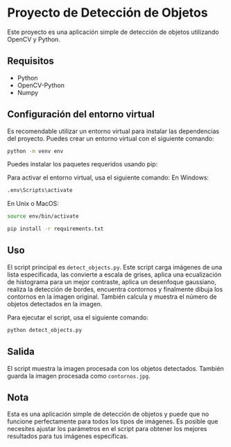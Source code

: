# Proyecto de Detección de Objetos

Este proyecto es una aplicación simple de detección de objetos utilizando OpenCV y Python.

## Requisitos

- Python
- OpenCV-Python
- Numpy

## Configuración del entorno virtual

Es recomendable utilizar un entorno virtual para instalar las dependencias del proyecto. Puedes crear un entorno virtual con el siguiente comando:

```bash
python -m venv env
```

Puedes instalar los paquetes requeridos usando pip:

Para activar el entorno virtual, usa el siguiente comando:
En Windows:
```bash
.env\Scripts\activate
```

En Unix o MacOS:

```bash
source env/bin/activate
```

```bash
pip install -r requirements.txt
```

## Uso

El script principal es `detect_objects.py`. Este script carga imágenes de una lista especificada, las convierte a escala de grises, aplica una ecualización de histograma para un mejor contraste, aplica un desenfoque gaussiano, realiza la detección de bordes, encuentra contornos y finalmente dibuja los contornos en la imagen original. También calcula y muestra el número de objetos detectados en la imagen.

Para ejecutar el script, usa el siguiente comando:

```bash
python detect_objects.py
```

## Salida

El script muestra la imagen procesada con los objetos detectados. También guarda la imagen procesada como `contornos.jpg`.

## Nota

Esta es una aplicación simple de detección de objetos y puede que no funcione perfectamente para todos los tipos de imágenes. Es posible que necesites ajustar los parámetros en el script para obtener los mejores resultados para tus imágenes específicas.
